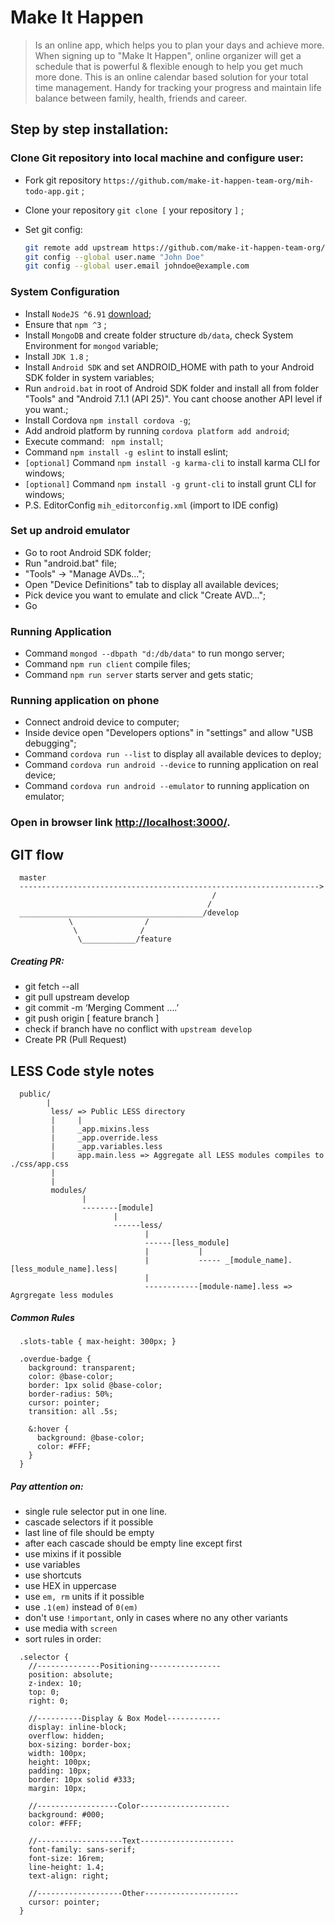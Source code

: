 # Make It Happen
>Is an online app, which helps you to plan your days and achieve more. When signing up to "Make It Happen", online organizer will get a schedule that is powerful & flexible enough to help you get much more done. This is an online calendar based solution for your total time management. Handy for tracking your progress and maintain life balance between family, health, friends and career.

## Step by step installation:
### Clone Git repository into local machine and configure user:
- Fork git repository ```https://github.com/make-it-happen-team-org/mih-todo-app.git``` ;
- Clone your repository ```git clone [``` your repository ```]``` ;
- Set git config:

    ```bash
    git remote add upstream https://github.com/make-it-happen-team-org/mih-todo-app.git
    git config --global user.name "John Doe"
    git config --global user.email johndoe@example.com
    ```

### System Configuration
- Install ```NodeJS ^6.91``` [download](https://nodejs.org/en/download/);
- Ensure that ```npm ^3``` ;
- Install ```MongoDB``` and create folder structure ```db/data```, check System Environment for ```mongod``` variable;
- Install ```JDK 1.8``` ;
- Install ```Android SDK``` and set ANDROID_HOME with path to your Android SDK folder in system variables;
- Run ```android.bat``` in root of Android SDK folder and install all from folder "Tools" and "Android 7.1.1 (API 25)". You cant choose another API level if you want.;
- Install Cordova ```npm install cordova -g```;
- Add android platform by running ```cordova platform add android```;
- Execute command: ``` npm install```;
- Command ```npm install -g eslint``` to install eslint;
- ```[optional]``` Command ```npm install -g karma-cli``` to install karma CLI for windows;
- ```[optional]``` Command ```npm install -g grunt-cli``` to install grunt CLI for windows;
- P.S. EditorConfig ```mih_editorconfig.xml``` (import to IDE config)

### Set up android emulator
- Go to root Android SDK folder;
- Run "android.bat" file;
- "Tools" -> "Manage AVDs...";
- Open "Device Definitions" tab to display all available devices;
- Pick device you want to emulate and click "Create AVD...";
- Go

### Running Application
- Command ```mongod --dbpath "d:/db/data"``` to run mongo server;
- Command ```npm run client``` compile files;
- Command ```npm run server``` starts server and gets static;

### Running application on phone
- Connect android device to computer;
- Inside device open "Developers options" in "settings" and allow "USB debugging";
- Command ```cordova run --list``` to display all available devices to deploy;
- Command ```cordova run android --device``` to running application on real device;
- Command ```cordova run android --emulator``` to running application on emulator;

### Open in browser link [http://localhost:3000/](http://localhost:3000/).

## GIT flow

  ```
    master
    ------------------------------------------------------------------->
                                               /
                                              /
    _________________________________________/develop
               \                /
                \              /
                 \____________/feature
  ```

##### Creating PR:
- git fetch --all
- git pull upstream develop
- git commit -m ‘Merging Comment ….’
- git push origin [ feature branch ]
- check if branch have no conflict with ```upstream develop```
- Create PR (Pull Request)

## LESS Code style notes

```
  public/
        |
         less/ => Public LESS directory
         |     |
         |     _app.mixins.less
         |     _app.override.less
         |     _app.variables.less
         |     app.main.less => Aggregate all LESS modules compiles to ./css/app.css
         |
         |
         modules/
                |
                --------[module]
                       |
                       ------less/
                              |
                              ------[less_module]
                              |           |
                              |           ----- _[module_name].[less_module_name].less|
                              |
                              ------------[module-name].less => Agrgregate less modules
```


##### Common Rules
```less
  .slots-table { max-height: 300px; }
  
  .overdue-badge {
    background: transparent;
    color: @base-color;
    border: 1px solid @base-color;
    border-radius: 50%;
    cursor: pointer;
    transition: all .5s;

    &:hover {
      background: @base-color;
      color: #FFF;
    }
  }
```

##### Pay attention on:
- single rule selector put in one line.
- cascade selectors if it possible
- last line of file should be empty
- after each cascade should be empty line except first
- use mixins if it possible
- use variables
- use shortcuts
- use HEX in uppercase
- use ```em, rm``` units if it possible
- use ```.1(em)``` instead of ```0(em)```
- don't use ```!important```, only in cases where no any other variants
- use media with ```screen```
- sort rules in order:

```less
  .selector {
    //--------------Positioning----------------
    position: absolute;
    z-index: 10;
    top: 0;
    right: 0;
  
    //----------Display & Box Model------------
    display: inline-block;
    overflow: hidden;
    box-sizing: border-box;
    width: 100px;
    height: 100px;
    padding: 10px;
    border: 10px solid #333;
    margin: 10px;
    
    //------------------Color--------------------
    background: #000;
    color: #FFF;
    
    //-------------------Text---------------------
    font-family: sans-serif;
    font-size: 16rem;
    line-height: 1.4;
    text-align: right;
    
    //-------------------Other---------------------
    cursor: pointer;
  }
```
